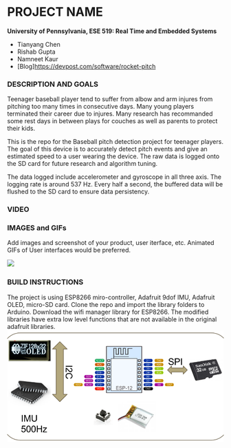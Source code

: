 PROJECT NAME
============

**University of Pennsylvania, ESE 519: Real Time and Embedded Systems**

* Tianyang Chen
* Rishab Gupta
* Namneet Kaur
* [Blog]https://devpost.com/software/rocket-pitch

### DESCRIPTION AND GOALS
Teenager baseball player tend to suffer from albow and arm injures from pitching too many times in consecutive days. Many young players terminated their career due to injures. Many research has recommanded some rest days in between plays for couches as well as parents to protect their kids.

This is the repo for the Baseball pitch detection project for teenager players.
The goal of this device is to accurately detect pitch events and give an estimated speed to a user wearing the device. The raw data is logged onto the SD card for future research and algorithm tuning.

The data logged include accelerometer and gyroscope in all three axis. The logging rate is around 537 Hz. Every half a second, the buffered data will be flushed to the SD card to ensure data persistency.

### VIDEO
[](https://www.youtube.com/watch?v=B9WVGBNP6yY)

### IMAGES and GIFs
Add images and screenshot of your product, user iterface, etc. Animated GIFs of User interfaces would be preferred.

![](https://challengepost-s3-challengepost.netdna-ssl.com/photos/production/software_photos/000/453/680/datas/gallery.jpg)

### BUILD INSTRUCTIONS
The project is using ESP8266 miro-controller, Adafruit 9dof IMU, Adafruit OLED, micro-SD card.
Clone the repo and import the library folders to Arduino. Download the wifi manager library for ESP8266. The modified libraries have extra low level functions that are not available in the original adafruit libraries. 
![](images/Sys.png)
